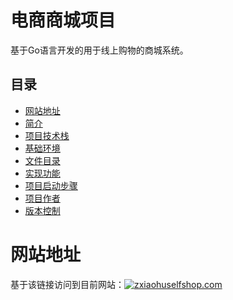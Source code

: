 # 电商商城项目
基于Go语言开发的用于线上购物的商城系统。

## 目录
  - [网站地址](#网站地址)
  - [简介](#简介)
  - [项目技术栈](#项目技术栈)
  - [基础环境](#基础环境)
  - [文件目录](#文件目录)
  - [实现功能](#实现功能)
  - [项目启动步骤](#项目启动步骤)
  - [项目作者](项目作者)
  - [版本控制](版本控制)

# 网站地址
  基于该链接访问到目前网站：[![zxiaohuselfshop.com](https://github.com/22722679/zxh-shop/blob/e78893e65844e44c4cf3950d57d5f123a6b4595a/app/frontend/static/image/self-logo.jpg)](http://8.153.71.196:8080)
